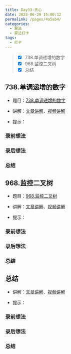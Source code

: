 ```yaml
---
title: Day33-贪心
date: 2023-06-29 15:00:12
permalink: /pages/4a5ab4/
categories:
  - 算法
  - 算法打卡
tags:
  - 打卡
---
```


>  - [x] 738.单调递增的数字
>  - [x] 968.监控二叉树
>  - [x] 总结

<!-- more -->

## 738.单调递增的数字

+ 题目：[738.单调递增的数字]()

+ 讲解：[文章讲解]()、[视频讲解]()

+ 提示：



### 录前想法



### 录后想法



### 总结



## 968.监控二叉树

+ 题目：[968.监控二叉树]()

+ 讲解：[文章讲解]()、[视频讲解]()

+ 提示：



### 录前想法

### 录后想法

### 总结



## 总结

+ 讲解：[文章讲解]()、[视频讲解]()

+ 提示：



### 录前想法

### 录后想法

### 总结